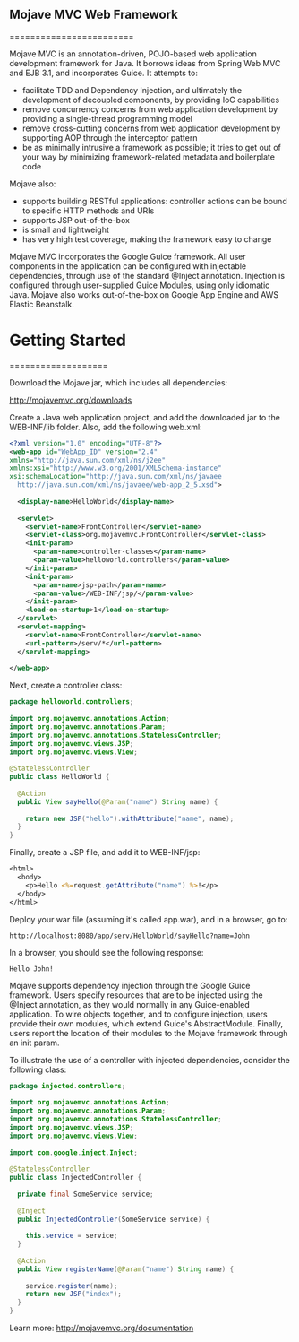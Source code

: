 ## Mojave MVC Web Framework

========================

Mojave MVC is an annotation-driven, POJO-based web application development framework for Java. 
It borrows ideas from Spring Web MVC and EJB 3.1, and incorporates Guice. It attempts to:

* facilitate TDD and Dependency Injection, and ultimately the development of decoupled components, by providing IoC capabilities
* remove concurrency concerns from web application development by providing a single-thread programming model
* remove cross-cutting concerns from web application development by supporting AOP through the interceptor pattern
* be as minimally intrusive a framework as possible; it tries to get out of your way by minimizing framework-related metadata and boilerplate code

Mojave also:

* supports building RESTful applications: controller actions can be bound to specific HTTP methods and URIs
* supports JSP out-of-the-box
* is small and lightweight
* has very high test coverage, making the framework easy to change

Mojave MVC incorporates the Google Guice framework. All user components in the application can 
be configured with injectable dependencies, through use of the standard @Inject annotation. 
Injection is configured through user-supplied Guice Modules, using only idiomatic Java. Mojave also works 
out-of-the-box on Google App Engine and AWS Elastic Beanstalk.

# Getting Started
===================

Download the Mojave jar, which includes all dependencies:

http://mojavemvc.org/downloads

Create a Java web application project, and add the downloaded jar to the WEB-INF/lib folder. Also,
add the following web.xml:

```xml
<?xml version="1.0" encoding="UTF-8"?>
<web-app id="WebApp_ID" version="2.4" 
xmlns="http://java.sun.com/xml/ns/j2ee" 
xmlns:xsi="http://www.w3.org/2001/XMLSchema-instance" 
xsi:schemaLocation="http://java.sun.com/xml/ns/javaee 
  http://java.sun.com/xml/ns/javaee/web-app_2_5.xsd">
 
  <display-name>HelloWorld</display-name>
 
  <servlet>
    <servlet-name>FrontController</servlet-name>
    <servlet-class>org.mojavemvc.FrontController</servlet-class>
    <init-param>
      <param-name>controller-classes</param-name>
      <param-value>helloworld.controllers</param-value>
    </init-param>
    <init-param>
      <param-name>jsp-path</param-name>
      <param-value>/WEB-INF/jsp/</param-value>
    </init-param>
    <load-on-startup>1</load-on-startup>
  </servlet>
  <servlet-mapping>
    <servlet-name>FrontController</servlet-name>
    <url-pattern>/serv/*</url-pattern>
  </servlet-mapping>
   
</web-app>
```

Next, create a controller class:

```java
package helloworld.controllers;
 
import org.mojavemvc.annotations.Action;
import org.mojavemvc.annotations.Param;
import org.mojavemvc.annotations.StatelessController;
import org.mojavemvc.views.JSP;
import org.mojavemvc.views.View;
 
@StatelessController
public class HelloWorld {
 
  @Action
  public View sayHello(@Param("name") String name) {
 
    return new JSP("hello").withAttribute("name", name);
  }
}
```

Finally, create a JSP file, and add it to WEB-INF/jsp:

```jsp
<html>
  <body>
    <p>Hello <%=request.getAttribute("name") %>!</p>
  </body>
</html>
```

Deploy your war file (assuming it's called app.war), and in a browser, go to:

    http://localhost:8080/app/serv/HelloWorld/sayHello?name=John
    
In a browser, you should see the following response:

    Hello John!

Mojave supports dependency injection through the Google Guice framework. Users specify resources that are to be injected using the @Inject 
annotation, as they would normally in any Guice-enabled application. To wire objects together, and to configure injection, users provide 
their own modules, which extend Guice's AbstractModule. Finally, users report the location of their modules to the Mojave framework 
through an init param.

To illustrate the use of a controller with injected dependencies, consider the following class:

```java
package injected.controllers;
 
import org.mojavemvc.annotations.Action;
import org.mojavemvc.annotations.Param;
import org.mojavemvc.annotations.StatelessController;
import org.mojavemvc.views.JSP;
import org.mojavemvc.views.View;
 
import com.google.inject.Inject;
 
@StatelessController
public class InjectedController {
 
  private final SomeService service;
 
  @Inject
  public InjectedController(SomeService service) {
 
    this.service = service;
  }
 
  @Action
  public View registerName(@Param("name") String name) {
 
    service.register(name);
    return new JSP("index");
  }
}
```

Learn more: http://mojavemvc.org/documentation
